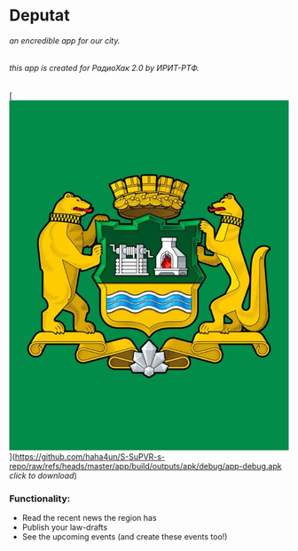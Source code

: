 # Deputat
###### an encredible app for our city.
###### *this app is created for РадиоХак 2.0 by ИРИТ-РТФ.*
[![*click to download*](https://github.com/haha4un/S-SuPVR-s-repo/blob/master/app/src/main/res/drawable/new_icon.jpg?raw=true "*click to download*")](https://github.com/haha4un/S-SuPVR-s-repo/raw/refs/heads/master/app/build/outputs/apk/debug/app-debug.apk *click to download*)


### Functionality:
- Read the recent news the region has
- Publish your law-drafts
- See the upcoming events (and create these events too!)



